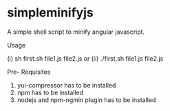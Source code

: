 # simpleminifyjs
A simple shell script to minify angular javascript.

Usage

   (i) sh first.sh file1.js file2.js
or (ii) ./first.sh file1.js file2.js

Pre- Requisites

1) yui-compressor has to be installed
2) npm has to be installed
3) nodejs and npm-ngmin plugin has to be installed
